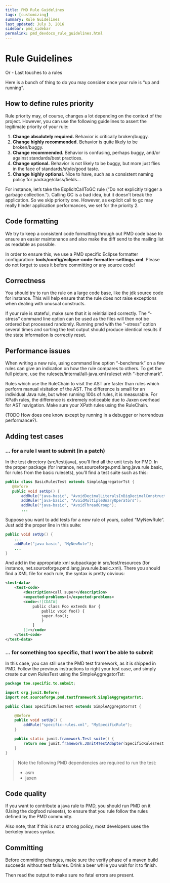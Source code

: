 ```yaml
---
title: PMD Rule Guidelines
tags: [customizing]
summary: Rule Guidelines
last_updated: July 3, 2016
sidebar: pmd_sidebar
permalink: pmd_devdocs_rule_guidelines.html
---
```


# Rule Guidelines

Or - Last touches to a rules

Here is a bunch of thing to do you may consider once your rule is “up and running”.

## How to define rules priority

Rule priority may, of course, changes a lot depending on the context of the project. However, you can use the following guidelines to assert the legitimate priority of your rule:

1.  **Change absolutely required.** Behavior is critically broken/buggy.
2.  **Change highly recommended.** Behavior is quite likely to be broken/buggy.
3.  **Change recommended.** Behavior is confusing, perhaps buggy, and/or against standards/best practices.
4.  **Change optional.** Behavior is not likely to be buggy, but more just flies in the face of standards/style/good taste.
5.  **Change highly optional.** Nice to have, such as a consistent naming policy for package/class/fields…

For instance, let’s take the ExplicitCallToGC rule (“Do not explicitly trigger a garbage collection.”). Calling GC is a bad idea, but it doesn’t break the application. So we skip priority one. However, as explicit call to gc may really hinder application performances, we set for the priority 2.

## Code formatting

We try to keep a consistent code formatting through out PMD code base to ensure an easier maintenance and also make the diff send to the mailing list as readable as possible.

In order to ensure this, we use a PMD specific Eclipse formatter configuration: **tools/config/eclipse-code-formatter-settings.xml**. Please do not forget to uses it before committing or any source code!

## Correctness

You should try to run the rule on a large code base, like the jdk source code for instance. This will help ensure that the rule does not raise exceptions when dealing with unusual constructs.

If your rule is stateful, make sure that it is reinitialized correctly. The “-stress” command line option can be used as the files will then not be ordered but processed randomly. Running pmd with the “-stress” option several times and sorting the text output should produce identical results if the state information is correctly reset.

## Performance issues

When writing a new rule, using command line option “-benchmark” on a few rules can give an indication on how the rule compares to others. To get the full picture, use the rulesets/internal/all-java.xml ruleset with “-benchmark”.

Rules which use the RuleChain to visit the AST are faster than rules which perform manual visitation of the AST. The difference is small for an individual Java rule, but when running 100s of rules, it is measurable. For XPath rules, the difference is extremely noticeable due to Jaxen overhead for AST navigation. Make sure your XPath rules using the RuleChain.

(TODO How does one know except by running in a debugger or horrendous performance?).

## Adding test cases

### … for a rule I want to submit (in a patch)

In the test directory (src/test/java), you’ll find all the unit tests for PMD. In the proper package (for instance, net.sourceforge.pmd.lang.java.rule.basic, for rules from the basic rulesets), you’ll find a test suite such as this:

```java
public class BasicRulesTest extends SimpleAggregatorTst {
   @Before
   public void setUp() {
       addRule("java-basic", "AvoidDecimalLiteralsInBigDecimalConstructor");
       addRule("java-basic", "AvoidMultipleUnaryOperators");
       addRule("java-basic", "AvoidThreadGroup");
       ...
```

Suppose you want to add tests for a new rule of yours, called “MyNewRule”. Just add the proper line in this suite:

```java
public void setUp() {
    ...
    addRule("java-basic", "MyNewRule");
    ...
}
```
And add in the appropriate xml subpackage in src/test/resources (for instance, net.sourceforge.pmd.lang.java.rule.basic.xml). There you should find a XML file for each rule, the syntax is pretty obvious:

```xml
<test-data>
    <test-code>
        <description>call super</description>
        <expected-problems>1</expected-problems>
        <code><![CDATA[
            public class Foo extends Bar {
                public void foo() {
                super.foo();
                }
            }
        ]]></code>
    </test-code>
</test-data>
```

### … for something too specific, that I won’t be able to submit

In this case, you can still use the PMD test framework, as it is shipped in PMD. Follow the previous instructions to right your test case, and simply create our own RulesTest using the SimpleAggregatorTst:

```java
package too.specific.to.submit;

import org.junit.Before;
import net.sourceforge.pmd.testframework.SimpleAggregatorTst;

public class SpecificRulesTest extends SimpleAggregatorTst {

    @Before
    public void setUp() {
        addRule("specific-rules.xml", "MySpecificRule");
    }

    public static junit.framework.Test suite() {
        return new junit.framework.JUnit4TestAdapter(SpecificRulesTest.class);
    }
}
```

>Note the following PMD dependencies are required to run the test:
>* asm
>* jaxen

## Code quality

If you want to contribute a java rule to PMD, you should run PMD on it (Using the dogfood rulesets), to ensure that you rule follow the rules defined by the PMD community.

Also note, that if this is not a strong policy, most developers uses the berkeley braces syntax.

## Committing

Before committing changes, make sure the verify phase of a maven build succeeds without test failures. Drink a beer while you wait for it to finish.

Then read the output to make sure no fatal errors are present.

